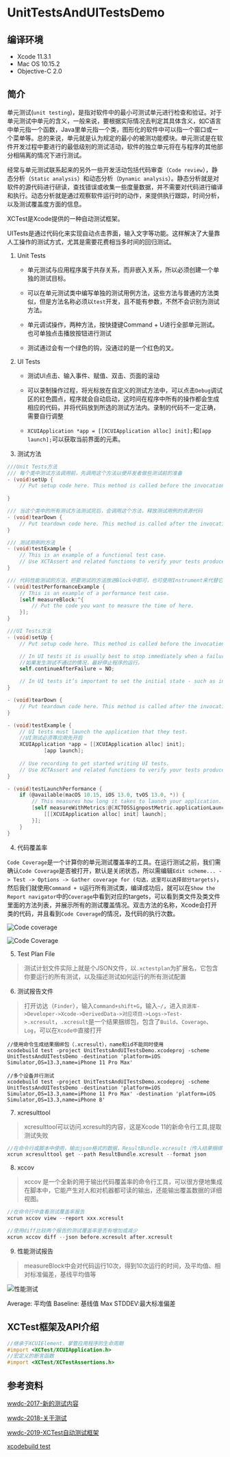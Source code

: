 # UnitTestsAndUITestsDemo

## 编译环境

* Xcode 11.3.1
* Mac OS 10.15.2
* Objective-C 2.0

## 简介

单元测试(`unit testing`)，是指对软件中的最小可测试单元进行检查和验证。对于单元测试中单元的含义，一般来说，要根据实际情况去判定其具体含义，如C语言中单元指一个函数，Java里单元指一个类，图形化的软件中可以指一个窗口或一个菜单等。总的来说，单元就是认为规定的最小的被测功能模块。单元测试是在软件开发过程中要进行的最低级别的测试活动，软件的独立单元将在与程序的其他部分相隔离的情况下进行测试。

经常与单元测试联系起来的另外一些开发活动包括代码审查（`Code review`），静态分析（`Static analysis`）和动态分析（`Dynamic analysis`）。静态分析就是对软件的源代码进行研读，查找错误或收集一些度量数据，并不需要对代码进行编译和执行。动态分析就是通过观察软件运行时的动作，来提供执行跟踪，时间分析，以及测试覆盖度方面的信息。

XCTest是Xcode提供的一种自动测试框架。

UITests是通过代码化来实现自动点击界面，输入文字等功能。这样解决了大量靠人工操作的测试方式，尤其是需要花费相当多时间的回归测试。

1. Unit Tests

    - 单元测试与应用程序属于共存关系，而非嵌入关系，所以必须创建一个单独的测试目标。
    
    - 可以在单元测试类中编写单独的测试用例方法，这些方法与普通的方法类似，但是方法名称必须以`test`开发，且不能有参数，不然不会识别为测试方法。
    
    - 单元调试操作，两种方法，按快捷键Command + U进行全部单元测试。也可单独点击播放按钮进行测试
    
    - 测试通过会有一个绿色的钩，没通过的是一个红色的叉。

2. UI Tests

    - 测试UI点击、输入事件、赋值、双击、页面的滚动
    
    - 可以录制操作过程，将光标放在自定义的测试方法中，可以点击`Debug`调试区的红色圆点，程序就会自动启动，这时间在程序中所有的操作都会生成相应的代码，并将代码放到所选的测试方法内。录制的代码不一定正确，需要自行调整
    
    - `XCUIApplication *app = [[XCUIApplication alloc] init];`和`[app launch];`可以获取当前界面的元素。

3. 测试方法

```Objective-C
///Unit Tests方法
/// 每个类中测试方法调用前，先调用这个方法以便开发者做些测试前的准备
- (void)setUp {
    // Put setup code here. This method is called before the invocation of each test method in the class.
    
}

/// 当这个类中的所有测试方法测试完后，会调用这个方法，释放测试用例的资源代码
- (void)tearDown {
    // Put teardown code here. This method is called after the invocation of each test method in the class.
}

/// 测试用例的方法
- (void)testExample {
    // This is an example of a functional test case.
    // Use XCTAssert and related functions to verify your tests produce the correct results.
}

/// 代码性能测试的方法，把要测试的方法放进Block中即可，也可使用Instrument来代替它
- (void)testPerformanceExample {
    // This is an example of a performance test case.
    [self measureBlock:^{
        // Put the code you want to measure the time of here.
    }];
}
```

```Objective-C
///UI Tests方法
- (void)setUp {
    // Put setup code here. This method is called before the invocation of each test method in the class.

    // In UI tests it is usually best to stop immediately when a failure occurs.
    //如果发生测试不通过的情况，最好停止程序的运行。
    self.continueAfterFailure = NO;

    // In UI tests it’s important to set the initial state - such as interface orientation - required for your tests before they run. The setUp method is a good place to do this.
}

- (void)tearDown {
    // Put teardown code here. This method is called after the invocation of each test method in the class.
}

- (void)testExample {
    // UI tests must launch the application that they test.
    //UI测试必须等应用先开启
    XCUIApplication *app = [[XCUIApplication alloc] init];
            [app launch];
    
    // Use recording to get started writing UI tests.
    // Use XCTAssert and related functions to verify your tests produce the correct results.
}

- (void)testLaunchPerformance {
    if (@available(macOS 10.15, iOS 13.0, tvOS 13.0, *)) {
        // This measures how long it takes to launch your application.
        [self measureWithMetrics:@[XCTOSSignpostMetric.applicationLaunchMetric] block:^{
            [[[XCUIApplication alloc] init] launch];
        }];
    }
}
```

4. 代码覆盖率

`Code Coverage`是一个计算你的单元测试覆盖率的工具。在运行测试之前，我们需确认`Code Coverage`是否被打开，默认是关闭状态，所以需编辑`Edit scheme... -> Test -> Options -> Gather coverage for (勾选，这里可以选择部分targets)`，然后我们就使用`Command + U`运行所有测试类，编译成功后，就可以在`Show the Report navigator`中的`Coverage`中看到对应的targets，可以看到类文件及类文件里面的方法列表，并展示所有的测试覆盖情况。双击方法的名称，Xcode会打开类的代码，并且看到`Code Coverage`的情况，及代码的执行次数。

![Code coverage](https://github.com/wenjiehe/UnitTestsAndUITestsDemo/blob/master/UnitTestsAndUITestsDemo/CodeCoverage1.png)

![Code Coverage](https://github.com/wenjiehe/UnitTestsAndUITestsDemo/blob/master/UnitTestsAndUITestsDemo/CodeCoverage.png)

5. Test Plan File

> 测试计划文件实际上就是个JSON文件，以`.xctestplan`为扩展名，它包含你要运行的所有测试，以及描述测试如何运行的所有测试配置

6. 测试报告文件

> 打开访达（`Finder`），输入`Command+shift+G`，输入`~/`，进入`资源库->Developer->Xcode->DerivedData->对应项目->Logs->Test->.xcresult`，`.xcresult`是一个结果捆绑包，包含了`Build`、`Coverage`、`Log`，可以在`Xcode中`直接打开

```
//使用命令生成结果捆绑包（.xcresult），name和id不能同时使用
xcodebuild test -project UnitTestsAndUITestsDemo.xcodeproj -scheme UnitTestsAndUITestsDemo -destination 'platform=iOS Simulator,OS=13.3,name=iPhone 11 Pro Max'

//多个设备并行测试
xcodebuild test -project UnitTestsAndUITestsDemo.xcodeproj -scheme UnitTestsAndUITestsDemo -destination 'platform=iOS Simulator,OS=13.3,name=iPhone 11 Pro Max' -destination 'platform=iOS Simulator,OS=13.3,name=iPhone 8'
```

7. xcresulttool

> xcresulttool可以访问.xcresult的内容，这是Xcode 11的新命令行工具,提取测试失败

```C
//在命令行或脚本中使用，输出json格式的数据，ResultBundle.xcresult（传入结果捆绑包的路径）
xcrun xcresulttool get --path ResultBundle.xcresult --format json
```

8. xccov

> xccov 是一个全新的用于输出代码覆盖率的命令行工具，可以很方便地集成在脚本中，它能产生对人和对机器都可读的输出，还能输出覆盖数据的详细视图。

```C
//在命令行中查看测试覆盖率报告
xcrun xccov view --report xxx.xcresult

//使用diff比较两个报告的测试覆盖率是否有增加或减少
xcrun xccov diff --json before.xcresult after.xcresult
```

9. 性能测试报告

> measureBlock中会对代码运行10次，得到10次运行的时间，及平均值、相对标准偏差，基线平均值等

![性能测试](https://github.com/wenjiehe/UnitTestsAndUITestsDemo/blob/master/UnitTestsAndUITestsDemo/ceshi.png)

Average: 平均值
Baseline: 基线值
Max STDDEV:最大标准偏差


## XCTest框架及API介绍

```Objective-C
//继承于XCUIElement，掌管应用程序的生命周期
#import <XCTest/XCUIApplication.h>
//宏定义的断言函数
#import <XCTest/XCTestAssertions.h>
```

## 参考资料

 [wwdc-2017-新的测试内容](https://developer.apple.com/videos/play/wwdc2017/409)

 [wwdc-2018-关于测试](https://developer.apple.com/videos/play/wwdc2018/403)

 [wwdc-2019-XCTest自动测试框架](https://developer.apple.com/videos/play/wwdc2019/413/)
 
 [xcodebuild test](https://developer.apple.com/library/archive/technotes/tn2339/_index.html#//apple_ref/doc/uid/DTS40014588-CH1-UNIT)
 
